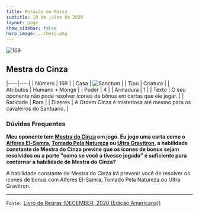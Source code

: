 ```yaml
---
title: Mutação em Massa
subtitle: 10 de julho de 2020
layout: page
show_sidebar: false
hero_image: ../hero.png
---
```


![169](https://cdn.keyforgegame.com/media/card_front/pt/479_169_R8JGCMC3HQX9_pt.png)

## Mestra do Cinza

|----|----|
| Número | 169 |
| Casa | ![Sanctum](https://archonarcana.com/images/thumb/c/c7/Sanctum.png/22px-Sanctum.png "Santuário") |
| Tipo | Criatura |
| Atributos | Humano • Monge |
| Poder | 4 |
| Armadura | 1 |
| Texto | O seu oponente não pode resolver ícones de bônus em cartas que ele jogar. |
| Raridade | Rara |
| Dizeres | A Ordem Cinza é misteriosa até mesmo   para os cavaleiros do Santuário. |

### Dúvidas Frequentes

**Meu oponente tem [Mestra do Cinza](/mm/169) em jogo. Eu jogo uma
carta como o [Alferes El-Samra](/mm/340), [Tomado Pela Natureza](/mm/374)
ou [Ultra Gravitron](/mm/125), a habilidade constante de Mestra
do Cinza previne que os ícones de bonus sejam resolvidos ou a parte "como se você a tivesse jogado" é suficiente
para contornar a habilidade de Mestra do Cinza?**

A habilidade constante de Mestra do Cinza irá prevenir você de
resolver os ícones de bonus com Alferes El-Samra, Tomado Pela Natureza ou
Ultra Gravitron.

<hr/>

`Fonte:` [Livro de Regras (DECEMBER, 2020 (Edição Americana))](https://images-cdn.fantasyflightgames.com/filer_public/8c/af/8cafeca4-02c3-4990-bba1-ff9d3aa8f02a/keyforge_rulebook_v14_reduced-compressed.pdf)
